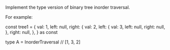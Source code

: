 Implement the type version of binary tree inorder traversal.

For example:

const tree1 = {
val: 1,
left: null,
right: {
val: 2,
left: {
val: 3,
left: null,
right: null,
},
right: null,
},
} as const

type A = InorderTraversal<typeof tree1> // [1, 3, 2]
